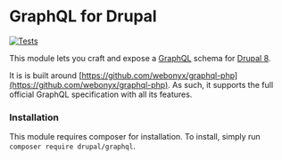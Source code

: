 # GraphQL for Drupal

[![Tests](https://github.com/drupal-graphql/graphql/workflows/Tests/badge.svg)](https://github.com/drupal-graphql/graphql/actions)

This module lets you craft and expose a [GraphQL](http://graphql.org/) schema for [Drupal 8](https://www.drupal.org/8).

It is is built around [https://github.com/webonyx/graphql-php](https://github.com/webonyx/graphql-php). As such, it supports the full official GraphQL specification with all its features.

### Installation

This module requires composer for installation. To install, simply run `composer require drupal/graphql`.
